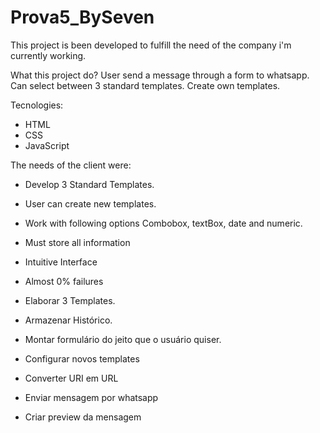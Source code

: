 # Prova5_BySeven

This project is been developed to fulfill the need of the company i'm currently working.

What this project do?
  User send a message through a form to whatsapp.
  Can select between 3 standard templates.
  Create own templates.

Tecnologies:
  - HTML
  - CSS
  - JavaScript
  
The needs of the client were:
  - Develop 3 Standard Templates.
  - User can create new templates.
  - Work with following options Combobox, textBox, date and numeric.
  - Must store all information
  - Intuitive Interface
  - Almost 0% failures
  
  
  - Elaborar 3 Templates.
- Armazenar Histórico.
- Montar formulário do jeito que o usuário quiser.
- Configurar novos templates
- Converter URI em URL
- Enviar mensagem por whatsapp
- Criar preview da mensagem
